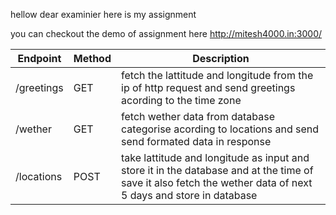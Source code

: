 hellow dear examinier here is my assignment

you can checkout the demo of assignment here
http://mitesh4000.in:3000/

| Endpoint   | Method | Description                                                                                                                                                   |
| ---------- | ------ | ------------------------------------------------------------------------------------------------------------------------------------------------------------- |
| /greetings | GET    | fetch the lattitude and longitude from the ip of http request and send greetings acording to the time zone                                                    |
| /wether    | GET    | fetch wether data from database categorise acording to locations and send send formated data in response                                                      |
| /locations | POST   | take lattitude and longitude as input and store it in the database and at the time of save it also fetch the wether data of next 5 days and store in database |
